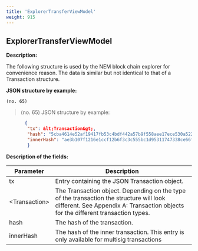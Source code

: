 ```yaml
---
title: 'ExplorerTransferViewModel'
weight: 915
---
```


 
## ExplorerTransferViewModel 
**Description:**
 
The following structure is used by the NEM block chain explorer for convenience reason. The data is similar but not identical to that of a Transaction structure.

 
**JSON structure by example:**

`(no. 65) `

>    (no. 65) JSON structure by example:

 
```json
       {
        "tx": &lt;Transaction&gt;,
        "hash": "5cba4614e52af19417fb53c4bdf442a57b9f558aee17ece530a5220da55cf47d",
        "innerHash": "ae3b107f1216e1ccf12b6f3c3c555bc1d95311747338ce66f539ea2c18c0aa57"
        }
``` 
**Description of the fields:**
 

| Parameter | Description |
|------|------|
| tx | Entry containing the JSON Transaction object. |
| &lt;Transaction&gt; | The Transaction object. Depending on the type of the transaction the structure will look different. See Appendix A: Transaction objects for the different transaction types.  |
| hash | The hash of the transaction. |
| innerHash | The hash of the inner transaction. This entry is only available for multisig transactions |

 
